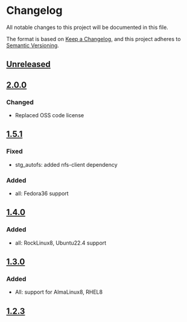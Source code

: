 # Changelog

All notable changes to this project will be documented in this file.

The format is based on [Keep a Changelog](https://keepachangelog.com/en/1.0.0/),
and this project adheres to [Semantic Versioning](https://semver.org/spec/v2.0.0.html).

## [Unreleased]

## [2.0.0]

### Changed

- Replaced OSS code license

## [1.5.1]

### Fixed

- stg_autofs: added nfs-client dependency

### Added

- all: Fedora36 support

## [1.4.0]

### Added

- all: RockLinux8, Ubuntu22.4 support

## [1.3.0]

### Added

- All: support for AlmaLinux8, RHEL8

## [1.2.3]

[Unreleased]: https://github.com/serdigital64/aplatform64/compare/2.0.0...HEAD
[2.0.0]: https://github.com/serdigital64/aplatform64/compare/1.5.1...2.0.0
[1.5.1]: https://github.com/serdigital64/aplatform64/compare/1.4.0...1.5.1
[1.4.0]: https://github.com/serdigital64/aplatform64/compare/1.3.0...1.4.0
[1.3.0]: https://github.com/serdigital64/aplatform64/compare/1.2.3...1.3.0
[1.2.3]: https://github.com/serdigital64/aplatform64/releases/tag/1.2.3
